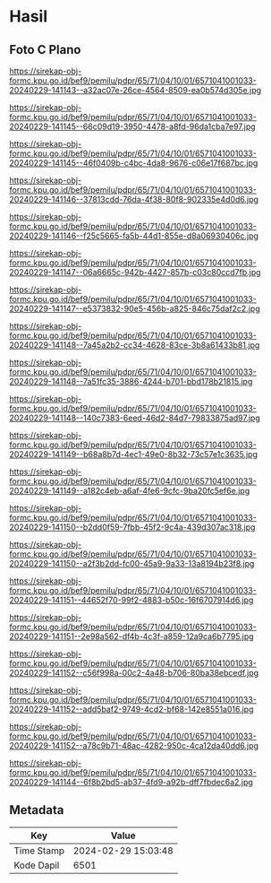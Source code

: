 # Hasil

## Foto C Plano

https://sirekap-obj-formc.kpu.go.id/bef9/pemilu/pdpr/65/71/04/10/01/6571041001033-20240229-141143--a32ac07e-26ce-4564-8509-ea0b574d305e.jpg

https://sirekap-obj-formc.kpu.go.id/bef9/pemilu/pdpr/65/71/04/10/01/6571041001033-20240229-141145--66c09d19-3950-4478-a8fd-96da1cba7e97.jpg

https://sirekap-obj-formc.kpu.go.id/bef9/pemilu/pdpr/65/71/04/10/01/6571041001033-20240229-141145--46f0409b-c4bc-4da8-9676-c06e17f687bc.jpg

https://sirekap-obj-formc.kpu.go.id/bef9/pemilu/pdpr/65/71/04/10/01/6571041001033-20240229-141146--37813cdd-76da-4f38-80f8-902335e4d0d6.jpg

https://sirekap-obj-formc.kpu.go.id/bef9/pemilu/pdpr/65/71/04/10/01/6571041001033-20240229-141146--f25c5665-fa5b-44d1-855e-d8a06930406c.jpg

https://sirekap-obj-formc.kpu.go.id/bef9/pemilu/pdpr/65/71/04/10/01/6571041001033-20240229-141147--06a6665c-942b-4427-857b-c03c80ccd7fb.jpg

https://sirekap-obj-formc.kpu.go.id/bef9/pemilu/pdpr/65/71/04/10/01/6571041001033-20240229-141147--e5373832-90e5-456b-a825-846c75daf2c2.jpg

https://sirekap-obj-formc.kpu.go.id/bef9/pemilu/pdpr/65/71/04/10/01/6571041001033-20240229-141148--7a45a2b2-cc34-4628-83ce-3b8a61433b81.jpg

https://sirekap-obj-formc.kpu.go.id/bef9/pemilu/pdpr/65/71/04/10/01/6571041001033-20240229-141148--7a51fc35-3886-4244-b701-bbd178b21815.jpg

https://sirekap-obj-formc.kpu.go.id/bef9/pemilu/pdpr/65/71/04/10/01/6571041001033-20240229-141148--140c7383-6eed-46d2-84d7-79833875ad97.jpg

https://sirekap-obj-formc.kpu.go.id/bef9/pemilu/pdpr/65/71/04/10/01/6571041001033-20240229-141149--b68a8b7d-4ec1-49e0-8b32-73c57e1c3635.jpg

https://sirekap-obj-formc.kpu.go.id/bef9/pemilu/pdpr/65/71/04/10/01/6571041001033-20240229-141149--a182c4eb-a6af-4fe6-9cfc-9ba20fc5ef6e.jpg

https://sirekap-obj-formc.kpu.go.id/bef9/pemilu/pdpr/65/71/04/10/01/6571041001033-20240229-141150--b2dd0f59-7fbb-45f2-9c4a-439d307ac318.jpg

https://sirekap-obj-formc.kpu.go.id/bef9/pemilu/pdpr/65/71/04/10/01/6571041001033-20240229-141150--a2f3b2dd-fc00-45a9-9a33-13a8194b23f8.jpg

https://sirekap-obj-formc.kpu.go.id/bef9/pemilu/pdpr/65/71/04/10/01/6571041001033-20240229-141151--44652f70-99f2-4883-b50c-16f6707914d6.jpg

https://sirekap-obj-formc.kpu.go.id/bef9/pemilu/pdpr/65/71/04/10/01/6571041001033-20240229-141151--2e98a562-df4b-4c3f-a859-12a9ca6b7795.jpg

https://sirekap-obj-formc.kpu.go.id/bef9/pemilu/pdpr/65/71/04/10/01/6571041001033-20240229-141152--c56f998a-00c2-4a48-b706-80ba38ebcedf.jpg

https://sirekap-obj-formc.kpu.go.id/bef9/pemilu/pdpr/65/71/04/10/01/6571041001033-20240229-141152--add5baf2-9749-4cd2-bf68-142e8551a016.jpg

https://sirekap-obj-formc.kpu.go.id/bef9/pemilu/pdpr/65/71/04/10/01/6571041001033-20240229-141152--a78c9b71-48ac-4282-950c-4ca12da40dd6.jpg

https://sirekap-obj-formc.kpu.go.id/bef9/pemilu/pdpr/65/71/04/10/01/6571041001033-20240229-141144--6f8b2bd5-ab37-4fd9-a92b-dff7fbdec6a2.jpg


## Metadata

| Key        | Value               |
| ---------- | ------------------- |
| Time Stamp | 2024-02-29 15:03:48 |
| Kode Dapil | 6501                |



